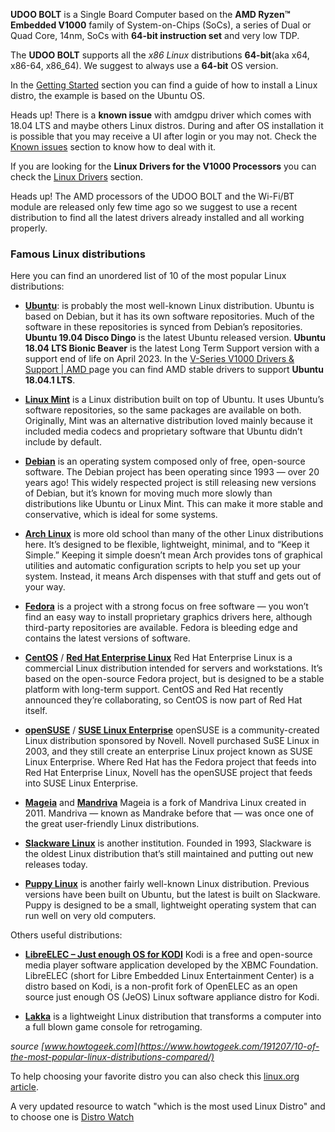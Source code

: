 **UDOO BOLT** is a Single Board Computer based on the **AMD Ryzen&trade; Embedded V1000** family of System-on-Chips (SoCs), a series of Dual or Quad Core, 14nm, SoCs with **64-bit instruction set** and very low TDP.

The **UDOO BOLT** supports all the *x86 Linux* distributions **64-bit**(aka x64, x86-64, x86_64).
We suggest to always use a **64-bit** OS version.

In the [Getting Started](https://www.udoo.org/get-started-bolt/) section you can find a guide of how to install a Linux distro, the example is based on the Ubuntu OS.

<span class="label label-warning">Heads up!</span> There is a **known issue** with amdgpu driver which comes with 18.04 LTS and maybe others Linux distros. During and after OS
installation it is possible that you may receive a UI after login or you may not. Check the [Known issues](!Software_&_OS_Distro/Linux/Known_issues) section to know how to deal with it.

If you are looking for the **Linux Drivers for the V1000 Processors** you can check the [Linux Drivers](!Software_&_OS_Distro/Linux/Drivers) section.

<span class="label label-warning">Heads up!</span> The AMD processors of the UDOO BOLT and the Wi-Fi/BT module are released only few time ago so we suggest to use a recent distribution to find all the latest drivers already installed and all working properly.

### Famous Linux distributions

Here you can find an unordered list of 10 of the most popular Linux distributions:

* [**Ubuntu**](https://www.ubuntu.com/): is probably the most well-known Linux distribution. Ubuntu is based on Debian, but it has its own software repositories. Much of the software in these repositories is synced from Debian’s repositories. **Ubuntu 19.04 Disco Dingo** is the latest Ubuntu released version. **Ubuntu 18.04 LTS Bionic Beaver** is the latest Long Term Support version with a support end of life on April 2023. In the [V-Series V1000 Drivers & Support | AMD ](https://www.amd.com/en/support/embedded/amd-ryzen-embedded-v-series-processors/v-series-v1000-radeon-vega-graphics) page you can find AMD stable drivers to support **Ubuntu 18.04.1 LTS**.

* [**Linux Mint**](http://linuxmint.com/) is a Linux distribution built on top of Ubuntu. It uses Ubuntu’s software repositories, so the same packages are available on both. Originally, Mint was an alternative distribution loved mainly because it included media codecs and proprietary software that Ubuntu didn’t include by default.  

* [**Debian**](https://www.debian.org/) is an operating system composed only of free, open-source software. The Debian project has been operating since 1993 — over 20 years ago! This widely respected project is still releasing new versions of Debian, but it’s known for moving much more slowly than distributions like Ubuntu or Linux Mint. This can make it more stable and conservative, which is ideal for some systems.  

* [**Arch Linux**](https://www.archlinux.org/) is more old school than many of the other Linux distributions here. It’s designed to be flexible, lightweight, minimal, and to “Keep it Simple.” Keeping it simple doesn’t mean Arch provides tons of graphical utilities and automatic configuration scripts to help you set up your system. Instead, it means Arch dispenses with that stuff and gets out of your way.

* [**Fedora**](http://fedoraproject.org/) is a project with a strong focus on free software — you won’t find an easy way to install proprietary graphics drivers here, although third-party repositories are available. Fedora is bleeding edge and contains the latest versions of software.

* [**CentOS**](http://www.centos.org/) / [**Red Hat Enterprise Linux**](http://www.redhat.com/products/enterprise-linux/) Red Hat Enterprise Linux is a commercial Linux distribution intended for servers and workstations. It’s based on the open-source Fedora project, but is designed to be a stable platform with long-term support. CentOS and Red Hat recently announced they’re collaborating, so CentOS is now part of Red Hat itself.

* [**openSUSE**](http://www.opensuse.org/en/) / [**SUSE Linux Enterprise**](https://www.suse.com/) openSUSE is a community-created Linux distribution sponsored by Novell. Novell purchased SuSE Linux in 2003, and they still create an enterprise Linux project known as SUSE Linux Enterprise. Where Red Hat has the Fedora project that feeds into Red Hat Enterprise Linux, Novell has the openSUSE project that feeds into SUSE Linux Enterprise.

* [**Mageia**](https://www.mageia.org/en/) and [**Mandriva**](http://www.mandriva.com/en/) Mageia is a fork of Mandriva Linux created in 2011. Mandriva — known as Mandrake before that — was once one of the great user-friendly Linux distributions.

* [**Slackware Linux**](http://www.slackware.com/) is another institution. Founded in 1993, Slackware is the oldest Linux distribution that’s still maintained and putting out new releases today.

* [**Puppy Linux**](http://puppylinux.org/) is another fairly well-known Linux distribution. Previous versions have been built on Ubuntu, but the latest is built on Slackware. Puppy is designed to be a small, lightweight operating system that can run well on very old computers.

Others useful distributions:

* [**LibreELEC – Just enough OS for KODI**](https://libreelec.tv/) Kodi is a free and open-source media player software application developed by the XBMC Foundation. LibreELEC (short for Libre Embedded Linux Entertainment Center) is a distro based on Kodi, is a non-profit fork of OpenELEC as an open source just enough OS (JeOS) Linux software appliance distro for Kodi.  

* [**Lakka**](http://www.lakka.tv/) is a lightweight Linux distribution that transforms a computer into a full blown game console for retrogaming.

*source [www.howtogeek.com](https://www.howtogeek.com/191207/10-of-the-most-popular-linux-distributions-compared/)*

To help choosing your favorite distro you can also check this [linux.org article](https://www.linux.com/news/best-linux-distros-2016).  

A very updated resource to watch "which is the most used Linux Distro" and to choose one is [Distro Watch](https://distrowatch.com/)
